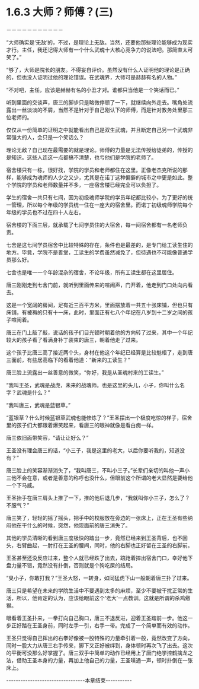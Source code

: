 # 1.6.3 大师？师傅？(三)
－－－－－－－－－－－

  “大师确实是‘无敌’的，不过，是理论上无敌。当然，还要他那些理论能够成为现实才行。主任，我还记得大师有一个什么武魂十大核心竞争力的说法吧。那简直太可笑了。”

  “够了，大师是院长的朋友。不得妄自评价。虽然没有什么人证明他的理论是正确的，但也没人证明过他的理论错误。在武魂界，大师可是赫赫有名的人物。”

  “不对吧，主任，应该是赫赫有名的小丑才对。谁都只当他是一个笑话而已。”

  听到里面的交谈声，唐三的脚步只是略微停顿了一下，就继续向外走去。嘴角处流露出一丝淡淡的不屑，当然不是针对于自己刚认下的师傅，而是针对教务处里那三位老师的。

  仅仅从一份简单的证明之中就能看出自己是双生武魂，并且断定自己另一个武魂非常强大的人，会只是一个笑话么？

  理论无敌？自己现在最需要的就是理论。师傅的力量是无法传授给徒弟的，传授的是知识。这些人连这一点都搞不清楚，也亏他们是学院的老师了。

  宿舍楼只有一栋，很好找，学院的学员和老师都住在这里。正像老杰克所说的那样，能够成为魂师的人少之又少，尤其是在诺丁这种偏僻的城市之中更是如此。整个学院的学员和老师数量并不多，一座宿舍楼已经完全可以负担了。

  学生的宿舍一共只有七间，因为初级魂师学院的学员年纪都比较小，为了更好的统一管理，所以每个年级的学员统一住在一座大的宿舍里。而诺丁初级魂师学院每个年级的学员也不过在四十人左右。

  宿舍楼的下面三层，就承载了七间学员住的大宿舍，每一间宿舍都有一名老师负责。

  七舍是这七间学员宿舍中比较特殊的存在，条件也是最差的，是专门给工读生住的地方。毕竟，学院不是善堂，工读生的学费虽然减免了，但待遇也不可能像普通学员那么好。

  七舍也是唯一一个年龄混杂的宿舍，不论年级，所有工读生都在这里居住。

  唐三刚刚走到七舍门前，就听到里面传来的喧闹声，门开着，他走到门口处向内看去。

  这是一个宽阔的房间，足有近三百平方米，里面摆放着一共五十张床铺，但也只有床铺，有被褥的只有十一床，此时，里面正有七八个年纪在八岁到十二岁之间的孩子喧闹着。

  唐三在门上敲了敲，说话的孩子们目光顿时朝着他的方向转了过来，其中一个年纪较大的孩子看了看满身补丁装束的唐三，朝着他走了过来。

  这个孩子比唐三高了接近两个头，身材在他这个年纪已经算是比较魁梧了，走到唐三面前，有些居高临下的看着他道：“新来的工读生？”

  唐三脸上流露出一丝善意的微笑，“你好，我是从圣魂村来的工读生。”

  “我叫王圣，武魂是战虎，未来的战魂师。也是这里的头儿，小子，你叫什么名字？武魂是什么？”

  “我叫唐三，武魂是蓝银草。”

  “蓝银草？什么时候蓝银草武魂也能修炼了？”王圣摆出一个极度吃惊的样子，宿舍里的孩子们大都跟着爆笑起来，看唐三的眼神就像是看白痴一样。

  唐三依旧面带笑容，“请让让好么？”

  王圣没有理会唐三的话，“小三子，我是这里的老大，以后你要听我的，知道没有？”

  唐三脸上的笑容渐渐消失了，“我叫唐三，不叫小三子。”长辈们亲切的叫他一声小三他不会在意，或者是善意的称呼也没什么，但眼前这个所谓的老大显然是要给他一个下马威。

  王圣抬手在唐三肩头上推了一下，推的他后退几步，“我就叫你小三子，怎么了？不服气？”

  唐三笑了，轻轻的摇了摇头，把手中的校服放在旁边的一张床上，正在王圣有些纳闷他在干什么的时候，突然，他现面前的唐三消失了。

  其他的学员清晰的看到唐三度极快的踏出一步，竟然已经来到王圣背后，也不回头，右臂曲起，一肘打在王圣的腰间，同时，他的右脚也正好留在王圣的右脚前。

  王圣甚至还没反应过来，整个人就已经跌了出去，踉跄着摔出宿舍门口，幸好他下盘力量不错，竟然没有扑倒，否则就是个狗吃屎的结局。

  “臭小子，你敢打我？”王圣大怒，一转身，如同猛虎下山一般朝着唐三扑了过来。

  唐三只是希望在未来的学院生活中不要遇到太多的麻烦，至少不要被干扰正常的生活，所以，他肯定的认为，应该给眼前这个‘老大’一点教训。这就是所谓的杀鸡儆猴。

  眼看着王圣扑来，一拳打向自己胸口，唐三不退反进，迎着王圣踏前一步。他这一步正好踏在王圣身前，同时左手一引，右手一带。完成了一个简单而有效的动作。

  王圣只觉得自己挥出的右拳好像被一股特殊的力量牵引着一般，竟然改变了方向，同时一股大力从唐三右手传来，脚下又正好被绊到，身体顿时再次飞了出去。这次的平衡可没那么好掌握了。唐三双手中简单的动作已经用上了唐门绝学控鹤擒龙之法，借助王圣本身的力量，再加上他自己的力量，王圣噗通一声，顿时扑倒在一张床上。


---------------------------------本章结束-----------
